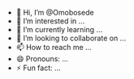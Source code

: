 - 👋 Hi, I’m @Omobosede
- 👀 I’m interested in ...
- 🌱 I’m currently learning ...
- 💞️ I’m looking to collaborate on ...
- 📫 How to reach me ...
- 😄 Pronouns: ...
- ⚡ Fun fact: ...

<!---
Omobosede/Omobosede is a ✨ special ✨ repository because its `README.md` (this file) appears on your GitHub profile.
You can click the Preview link to take a look at your changes.
--->
